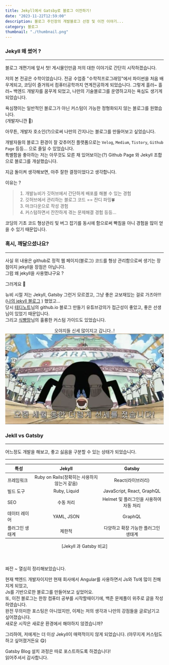 ```yaml
---
title: Jekyll에서 Gatsby로 블로그 이전하기!
date: "2023-11-22T12:59:00"
description: 블로그 주인장의 개발블로그 선정 및 이전 이야기...
category: 블로그
thumbnail: "./thumbnail.png"
---
```


### Jekyll 왜 썼어 ?
---
블로그 개편기에 앞서 첫! 게시물인만큼 저의 대한 이야기로 간단히 시작하겠습니다.

저의 본 전공은 수학이었습니다. 전공 수업중 "수학적프로그래밍"에서 파이썬을 처음 배우게되고, 코딩이 즐거워서 컴퓨터공학까지 연계전공하게 되었습니다.
그렇게 흘러~ 흘러~ 백엔드 개발자를 꿈꾸게 되었고, 나만의 기술블로그를 운영하고자는 욕심도 생기게 되었습니다.

욕심쟁이는 일반적인 블로그가 아닌 커스텀이 가능한 정형화되지 않는 블로그를 원했습니다.  
(개발자니깐 😤)

아무튼, 개발자 호소인(?)으로써 나만의 간지나는 블로그를 만들어보고 싶었습니다.

개발자들의 블로그 환경이 잘 갖추어진 플랫폼으로는 `Velog`, `Medium`, `Tistory`, `Github Page` 등등... 으로 줄일 수 있었습니다.  
특별함을 좋아하는 저는 아무것도 모른 채 있어보이는(?) Github Page 와 Jekyll 조합으로 블로그를 개설했습니다.

지금 돌이켜 생각해보면, 아주 잘한 결정이었다고 생각합니다.

이유는 ?
  > 1. 개발뉴비가 깃허브에서 간단하게 배포를 해볼 수 있는 경험
  > 2. 깃허브에서 관리하는 블로그 코드 == 잔디 파밍🍀
  > 3. 마크다운으로 작성 경험
  > 4. 커스텀하면서 잔잔하게 겪는 문제해결 경험
  등등...

코딩의 기초 코드 형상관리 및 버그 잡기를 동시에 함으로써 빡침을 아니 경험을 많이 얻을 수 있기 때문입니다.

### 혹시, 깨달으셨나요?
---
사실 위 내용은 github로 정적 웹 페이지(블로그) 코드를 형상 관리함으로써 생기는 장점이지 jekyll을 장점은 아닙니다.  
그럼 왜 jekyll을 사용했냐구요 ?  

그러게요 🥲   

뉴비 시절 저는 Jekyll, Gatsby 그런거 모르겠고, 그냥 좋은 교보재있는 걸로 가즈아!!!([나의 jekyll 블로그](https://geunskoo.github.io/) ) 했었고...  
당시 [테디노트](https://www.youtube.com/results?search_query=%ED%85%8C%EB%94%94%EB%85%B8%ED%8A%B8+%EA%B9%83%ED%97%88%EB%B8%8C+%EB%B8%94%EB%A1%9C%EA%B7%B8)님의 github.io 블로그 만들기 유튜브강의가 접근성이 좋았고, 좋은 선생님이 있었기 때문입니다.  
그리고 [식빵맘](https://ansohxxn.github.io/)님의 훌륭한 커스텀 가이드도 있었습니다.  

<center>오야지들 신세 많이지고 갑니다..!</center>
<img src="oyag.png">
  
### Jekll vs Gatsby
---
어느정도 개발을 해보고, 좋고 싫음을 구분할 수 있는 상태가 되었습니다.  

--- 
| 특성                   | Jekyll                           | Gatsby                                  |
|------------------------|:--------------------------------:|:----------------------------------------:|
| 프레임워크  | Ruby on Rails(정확히는 사용하지 않는거 같음)                     | React(라이브러리)                                   |
| 빌드 도구              | Ruby, Liquid                     | JavaScript, React, GraphQL             |
| SEO                    | 수동 처리                        | Helmet 및 플러그인을 사용하여 자동 처리 |
| 데이터 레이어           | YAML, JSON                       | GraphQL                                 |
| 플러그인 생태계        | 제한적                           | 다양하고 확장 가능한 플러그인 생태계     |

<center>[Jekyll 과 Gatsby 비교]</center>
<br/>
<br/>  
<br/>
짜잔 ~ 열심히 정리해보았습니다.  
  
현재 백엔드 개발자이지만 현재 회사에서 Angular를 사용하면서 Js와 Ts에 많이 친해지게 되었고,  
Js를 기반으로한 블로그를 만들어보고 싶었어요.  
또, 이전 블로그는 한창 컴퓨터 공부를 시작할때이기에, 백준 문제풀이 위주로 글을 작성하였습니다.  
완전 무의미한 포스팅은 아니었지만, 이제는 저의 생각과 나만의 강점들을 글로남기고 싶어졌습니다.  
새로운 시작은 새로운 환경에서 해야하지 않겠습니까?  

그리하여, 저에게는 더 이상 Jekyll이 매력적이지 않게 되었습니다. 
(야무지게 커스텀도 하고 싶어졌거든요 😋)

Gatsby Blog 설치 과정은 따로 포스트하도록 하겠습니다!  
읽어주셔서 감사합니다.





